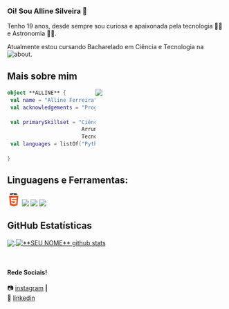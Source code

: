 
### Oi! Sou Alline Silveira 👋

Tenho 19 anos, desde sempre sou curiosa e apaixonada pela tecnologia 👩‍💻 e Astronomia 👩‍🚀.

Atualmente estou cursando Bacharelado em Ciência e Tecnologia na <img width="60" alt="about" src="https://labjuta.com.br/wp-content/uploads/2022/03/ufabc_logo.png">.

 ## Mais sobre mim 

 <img align="right" width="300" src="https://media.tenor.com/rkY5QA5c3VAAAAAC/gato-digitando.gif" /> 

 ```kotlin 
 object **ALLINE** { 
  val name = "Alline Ferreira" 
  val acknowledgements = "Programação e Astronomia" 

  val primarySkillset = "Ciências, 
                         Arrumar o modem do WiFi, 
                         Tecnologia" 
  val languages = listOf("Python", "HTML", "VBA", "Excel")  

 } 
 ``` 

 ## **Linguagens e Ferramentas:**   

 <code><img height="30" src="https://raw.githubusercontent.com/github/explore/80688e429a7d4ef2fca1e82350fe8e3517d3494d/topics/html/html.png"></code> 
 <code><img height="30" src="https://cdn3.iconfinder.com/data/icons/logos-and-brands-adobe/512/267_Python-512.png"></code> 
 <code><img height="30" src="https://static-00.iconduck.com/assets.00/file-type-vba-icon-512x286-atniaiws.png"></code> 
 <code><img height="30" src="https://cdn.icon-icons.com/icons2/2107/PNG/512/file_type_excel_icon_130611.png"></code> 

 ## **GitHub Estatísticas** 

 <a href="https://github.com/Gurupreet"> 
   <img align="center" src="https://github-readme-stats.vercel.app/api/top-langs/?username=Alline2312&theme=dracula&hide_langs_below=1" /> 
 </a> 

 <a href="https://github.com/Gurupreet"> 
  <img align="center" src="https://github-readme-stats.vercel.app/api?username=Alline2312&show_icons=true&theme=dracula&line_height=27" alt="**SEU NOME** github stats"/> 
 </a> 


 [instagram]: https://www.instagram.com/silveiraalline/
 [linkedin]: https://www.linkedin.com/in/alline-ferreira-da-silveira-0a203322a/
 <br> 

 #### Rede Sociais! 

 📷 [instagram][instagram] **|**  
 👔 [linkedin][linkedin]
